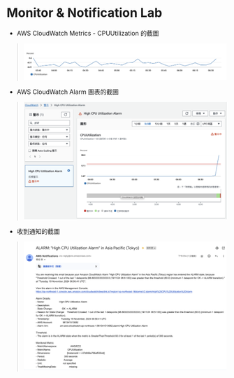 # Monitor & Notification Lab
- AWS CloudWatch Metrics - CPUUtilization 的截圖
> ![](assets/img/metrics.png)
- AWS CloudWatch Alarm 圖表的截圖
> ![](assets/img/alarm-graph.png)
- 收到通知的截圖
> ![](assets/img/alarm-email.png)